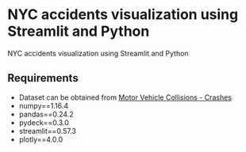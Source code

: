 # NYC accidents visualization using Streamlit and Python  
 NYC accidents visualization using Streamlit and Python  
## Requirements  
* Dataset can be obtained from  [Motor Vehicle Collisions - Crashes](https://data.cityofnewyork.us/Public-Safety/Motor-Vehicle-Collisions-Crashes/h9gi-nx95)  
* numpy==1.16.4  
* pandas==0.24.2  
* pydeck==0.3.0  
* streamlit==0.57.3  
* plotly==4.0.0  

